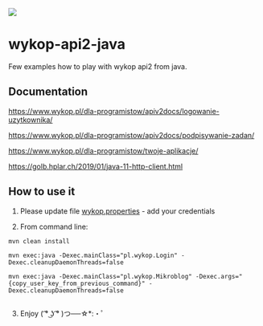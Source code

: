 ![](https://github.com/sleski/wykop-api2-java/workflows/wykop-api2-java/badge.svg)


# wykop-api2-java
Few examples how to play with wykop api2 from java.

## Documentation

https://www.wykop.pl/dla-programistow/apiv2docs/logowanie-uzytkownika/

https://www.wykop.pl/dla-programistow/apiv2docs/podpisywanie-zadan/

https://www.wykop.pl/dla-programistow/twoje-aplikacje/

https://golb.hplar.ch/2019/01/java-11-http-client.html

## How to use it

1) Please update file [wykop.properties](src/main/resources/wykop.properties) - add your credentials

2) From command line: 
```
mvn clean install

mvn exec:java -Dexec.mainClass="pl.wykop.Login" -Dexec.cleanupDaemonThreads=false

mvn exec:java -Dexec.mainClass="pl.wykop.Mikroblog" -Dexec.args="{copy_user_key_from_previous_command}" -Dexec.cleanupDaemonThreads=false


```
3) Enjoy ( ͡° ͜ʖ ͡° )つ──☆*:・ﾟ


